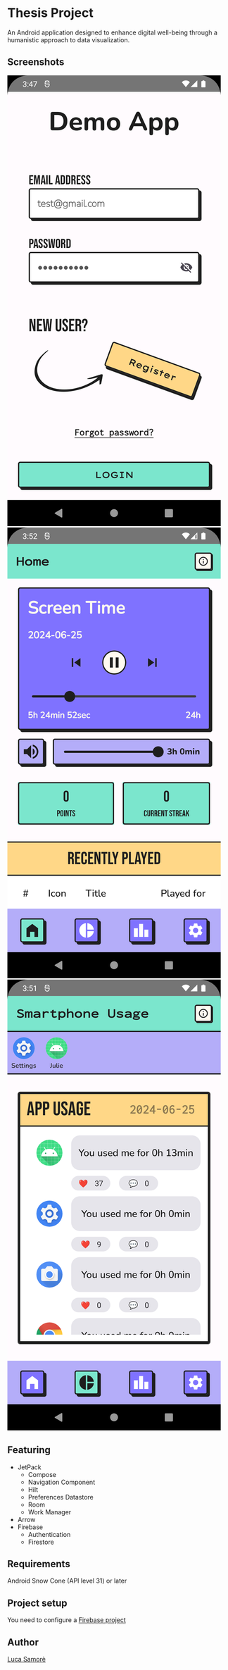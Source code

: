 # Thesis Project
An Android application designed to enhance digital well-being through a humanistic approach to data visualization.

## Screenshots
![Sign In Screen](screenshots/signin.png)
![Home Screen](screenshots/home.png)
![Smartphone Usage Screen](screenshots/usage.png)

## Featuring
- JetPack
  - Compose
  - Navigation Component
  - Hilt
  - Preferences Datastore
  - Room
  - Work Manager
- Arrow
- Firebase
  - Authentication
  - Firestore

## Requirements
Android Snow Cone (API level 31) or later

## Project setup
You need to configure a [Firebase project](https://firebase.google.com/docs/android/setup)

## Author
[Luca Samorè](https://github.com/LucaSamore)
